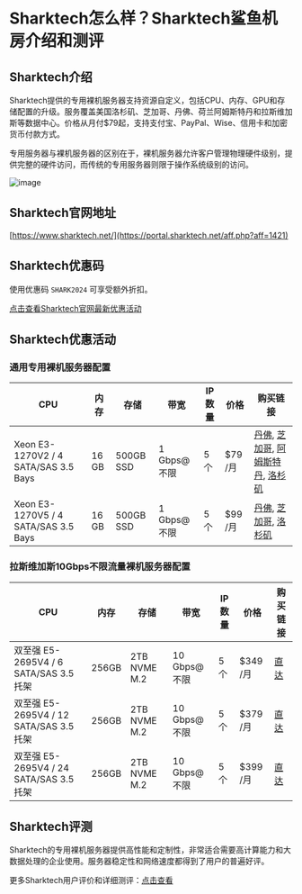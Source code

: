 # Sharktech怎么样？Sharktech鲨鱼机房介绍和测评

## Sharktech介绍
Sharktech提供的专用裸机服务器支持资源自定义，包括CPU、内存、GPU和存储配置的升级。服务覆盖美国洛杉矶、芝加哥、丹佛、荷兰阿姆斯特丹和拉斯维加斯等数据中心。价格从月付$79起，支持支付宝、PayPal、Wise、信用卡和加密货币付款方式。

专用服务器与裸机服务器的区别在于，裸机服务器允许客户管理物理硬件级别，提供完整的硬件访问，而传统的专用服务器则限于操作系统级别的访问。

![image](https://github.com/pbrbdmarch24/Sharktech/assets/169512907/7d965d5a-54c6-405b-9969-04f3d639f27f)

## Sharktech官网地址
[https://www.sharktech.net/](https://portal.sharktech.net/aff.php?aff=1421)

## Sharktech优惠码
使用优惠码 `SHARK2024` 可享受额外折扣。

[点击查看Sharktech官网最新优惠活动](https://portal.sharktech.net/aff.php?aff=1421)

## Sharktech优惠活动

### 通用专用裸机服务器配置

| CPU                                  | 内存   | 存储     | 带宽         | IP数量 | 价格   | 购买链接 |
|--------------------------------------|--------|----------|--------------|--------|--------|----------|
| Xeon E3-1270V2 / 4 SATA/SAS 3.5 Bays | 16 GB  | 500GB SSD| 1 Gbps@不限   | 5个     | $79 /月 | [丹佛](https://secure.sharktech.net/helpdesk/aff.php?aff=1421&pid=580), [芝加哥](https://secure.sharktech.net/helpdesk/aff.php?aff=1421&pid=576), [阿姆斯特丹](https://secure.sharktech.net/helpdesk/aff.php?aff=1421&pid=571), [洛杉矶](https://secure.sharktech.net/helpdesk/aff.php?aff=1421&pid=584) |
| Xeon E3-1270V5 / 4 SATA/SAS 3.5 Bays | 16 GB  | 500GB SSD| 1 Gbps@不限   | 5个     | $99 /月 | [丹佛](https://secure.sharktech.net/helpdesk/aff.php?aff=1421&pid=581), [芝加哥](https://secure.sharktech.net/helpdesk/aff.php?aff=1421&pid=577), [洛杉矶](https://secure.sharktech.net/helpdesk/aff.php?aff=1421&pid=585) |

### 拉斯维加斯10Gbps不限流量裸机服务器配置

| CPU                                | 内存   | 存储         | 带宽        | IP数量 | 价格   | 购买链接 |
|------------------------------------|--------|--------------|-------------|--------|--------|----------|
| 双至强 E5-2695V4 / 6 SATA/SAS 3.5 托架 | 256GB  | 2TB NVME M.2 | 10 Gbps@不限 | 5个     | $349 /月 | [直达](https://secure.sharktech.net/helpdesk/aff.php?aff=1421&pid=700) |
| 双至强 E5-2695V4 / 12 SATA/SAS 3.5 托架 | 256GB  | 2TB NVME M.2 | 10 Gbps@不限 | 5个     | $379 /月 | [直达](https://secure.sharktech.net/helpdesk/aff.php?aff=1421&pid=702) |
| 双至强 E5-2695V4 / 24 SATA/SAS 3.5 托架 | 256GB  | 2TB NVME M.2 | 10 Gbps@不限 | 5个     | $399 /月 | [直达](https://secure.sharktech.net/helpdesk/aff.php?aff=1421&pid=701) |



## Sharktech评测
Sharktech的专用裸机服务器提供高性能和定制性，非常适合需要高计算能力和大数据处理的企业使用。服务器稳定性和网络速度都得到了用户的普遍好评。

更多Sharktech用户评价和详细测评：[点击查看](https://portal.sharktech.net/aff.php?aff=1421)
